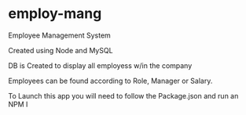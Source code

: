 # employ-mang

Employee Management System

Created using Node and MySQL

DB is Created to display all employess w/in the company 

Employees can be found according to Role, Manager or Salary. 

To Launch this app you will need to follow the Package.json and run an NPM I 
